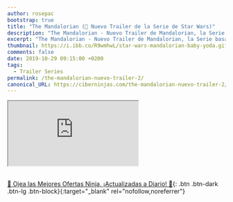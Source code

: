 ```yaml
---
author: rosepac
bootstrap: true
title: "The Mandalorian (🎥 Nuevo Trailer de la Serie de Star Wars)"
description: "The Mandalorian - Nuevo Trailer de Mandalorian, la Serie basada en Star Wars"
excerpt: "The Mandalorian - Nuevo Trailer de Mandalorian, la Serie basada en Star Wars"
thumbnail: https://i.ibb.co/R9wmhwL/star-wars-mandalorian-baby-yoda.gif
comments: false
date: 2019-10-29 09:15:00 +0200
tags:
  - Trailer Series
permalink: /the-mandalorian-nuevo-trailer-2/
canonical_URL: https://ciberninjas.com/the-mandalorian-nuevo-trailer-2/
---
```


<div class="embed-responsive embed-responsive-16by9">
  <iframe class="embed-responsive-item" src="https://www.youtube-nocookie.com/embed/8u51ZY2a3Sc?rel=0" allowfullscreen></iframe>
</div><br/>

[🎁 Ojea las Mejores Ofertas Ninja, ¡Actualizadas a Diario! 🛒](https://www.amazon.es/shop/cibercursos){: .btn .btn-dark .btn-lg .btn-block}{:target="_blank" rel="nofollow,noreferrer"}

